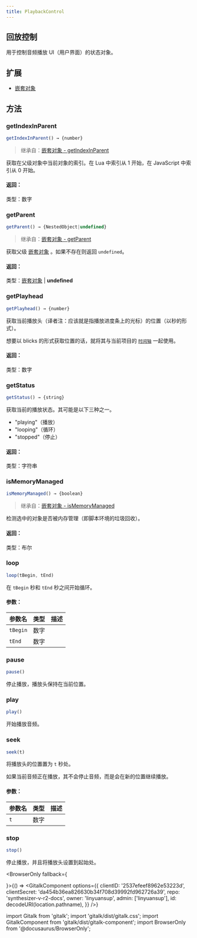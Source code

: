 ```yaml
---
title: PlaybackControl
---
```


## 回放控制

用于控制音频播放 UI（用户界面）的状态对象。

## 扩展

* [嵌套对象](nested_object.md)

## 方法

### getIndexInParent

```js
getIndexInParent() → {number}
```

>继承自：[嵌套对象 - getIndexInParent](nested_object.md)

获取在父级对象中当前对象的索引。在 Lua 中索引从 1 开始，在 JavaScript 中索引从 0 开始。

#### 返回：

类型：数字

### getParent

```js
getParent() → {NestedObject|undefined}
```

>继承自：[嵌套对象 - getParent](nested_object.md)

获取父级 [嵌套对象](nested_object.md) 。如果不存在则返回 `undefined`。

#### 返回：

类型：[嵌套对象](nested_object.md) | **undefined**

### getPlayhead

```js
getPlayhead() → {number}
```

获取当前播放头（译者注：应该就是指播放进度条上的光标）的位置（以秒的形式）。

想要以 blicks 的形式获取位置的话，就将其与当前项目的 [`时间轴`](time_axis.md) 一起使用。

#### 返回：

类型：数字

### getStatus

```js
getStatus() → {string}
```

获取当前的播放状态。其可能是以下三种之一。

- "playing"（播放）
- "looping"（循环）
- "stopped"（停止）

#### 返回：

类型：字符串

### isMemoryManaged

```js
isMemoryManaged() → {boolean}
```

>继承自：[嵌套对象 - isMemoryManaged](nested_object.md)

检测选中的对象是否被内存管理（即脚本环境的垃圾回收）。

#### 返回：

类型：布尔

### loop

```js
loop(tBegin, tEnd)
```

在 `tBegin` 秒和 `tEnd` 秒之间开始循环。

#### 参数：

| 参数名 | 类型 | 描述 |
| --- | --- | --- |
| `tBegin` | 数字 |  |
| `tEnd` | 数字 |  |

### pause

```js
pause()
```

停止播放，播放头保持在当前位置。

### play

```js
play()
```

开始播放音频。

### seek

```js
seek(t)
```

将播放头的位置置为 `t` 秒处。

如果当前音频正在播放，其不会停止音频，而是会在新的位置继续播放。

#### 参数：

| 参数名 | 类型 | 描述 |
| --- | --- | --- |
| `t` | 数字 |  |

### stop

```js
stop()
```

停止播放，并且将播放头设置到起始处。

<BrowserOnly fallback={<div></div>}>{() => <GitalkComponent options={{
    clientID: '2537efeef8962e53223d',
    clientSecret: 'da454b36ea826630b34f708d39992fd962726a39',
    repo: 'synthesizer-v-r2-docs',
    owner: 'linyuansup',
    admin: ['linyuansup'],
    id: decodeURI(location.pathname),
    }} />}
</BrowserOnly>

import Gitalk from 'gitalk';
import 'gitalk/dist/gitalk.css';
import GitalkComponent from 'gitalk/dist/gitalk-component';
import BrowserOnly from '@docusaurus/BrowserOnly';